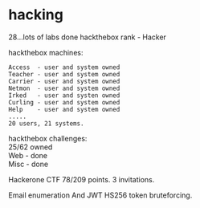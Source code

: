 # hacking


28...lots of labs done
hackthebox rank - Hacker

hackthebox machines:
  
    Access  - user and system owned    
    Teacher - user and system owned    
    Carrier - user and system owned    
    Netmon  - user and system owned    
    Irked   - user and systen owned    
    Curling - user and system owned    
    Help    - user and system owned
    .....
    20 users, 21 systems.
    
hackthebox challenges:    
    25/62 owned    
    Web  - done    
    Misc - done    
    
Hackerone CTF 78/209 points. 3 invitations.    

Email enumeration And JWT HS256 token bruteforcing.    
